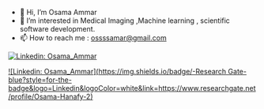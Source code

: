 - 👋 Hi, I’m Osama Ammar
- 👀 I’m interested in Medical Imaging ,Machine learning , scientific software development.
- 📫 How to reach me : ossssamar@gmail.com


[![Linkedin: Osama_Ammar](https://img.shields.io/badge/-OsamaAmmar-blue?style=for-the-badge&logo=Linkedin&logoColor=white&link=https://www.linkedin.com/in/osama-ammar-msc-140284111/)](https://www.linkedin.com/in/osama-ammar-msc-140284111/)

[![Linkedin: Osama_Ammar](https://img.shields.io/badge/-Research Gate-blue?style=for-the-badge&logo=Linkedin&logoColor=white&link=https://www.researchgate.net/profile/Osama-Hanafy-2)](https://www.researchgate.net/profile/Osama-Hanafy-2)
